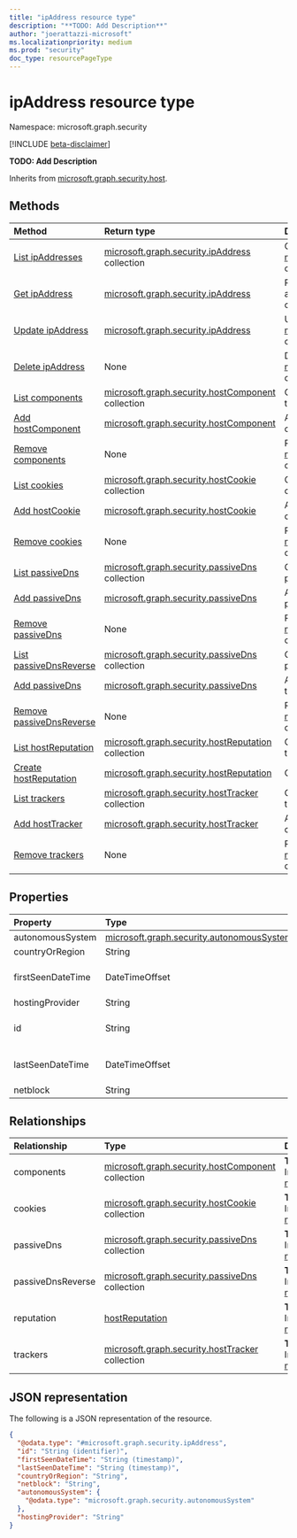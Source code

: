 ```yaml
---
title: "ipAddress resource type"
description: "**TODO: Add Description**"
author: "joerattazzi-microsoft"
ms.localizationpriority: medium
ms.prod: "security"
doc_type: resourcePageType
---
```


# ipAddress resource type

Namespace: microsoft.graph.security

[!INCLUDE [beta-disclaimer](../../includes/beta-disclaimer.md)]

**TODO: Add Description**


Inherits from [microsoft.graph.security.host](../resources/security-host.md).

## Methods
|Method|Return type|Description|
|:---|:---|:---|
|[List ipAddresses](../api/security-ipaddress-list.md)|[microsoft.graph.security.ipAddress](../resources/security-ipaddress.md) collection|Get a list of the [microsoft.graph.security.ipAddress](../resources/security-ipaddress.md) objects and their properties.|
|[Get ipAddress](../api/security-ipaddress-get.md)|[microsoft.graph.security.ipAddress](../resources/security-ipaddress.md)|Read the properties and relationships of a [microsoft.graph.security.ipAddress](../resources/security-ipaddress.md) object.|
|[Update ipAddress](../api/security-ipaddress-update.md)|[microsoft.graph.security.ipAddress](../resources/security-ipaddress.md)|Update the properties of a [microsoft.graph.security.ipAddress](../resources/security-ipaddress.md) object.|
|[Delete ipAddress](../api/security-ipaddress-delete.md)|None|Delete a [microsoft.graph.security.ipAddress](../resources/security-ipaddress.md) object.|
|[List components](../api/security-hostname-list-components.md)|[microsoft.graph.security.hostComponent](../resources/security-hostcomponent.md) collection|Get the hostComponent resources from the components navigation property.|
|[Add hostComponent](../api/security-ipaddress-post-components.md)|[microsoft.graph.security.hostComponent](../resources/security-hostcomponent.md)|Add components by posting to the components collection.|
|[Remove components](../api/security-ipaddress-delete-components.md)|None|Remove a [microsoft.graph.security.hostComponent](../resources/security-hostcomponent.md) object.|
|[List cookies](../api/security-hostname-list-cookies.md)|[microsoft.graph.security.hostCookie](../resources/security-hostcookie.md) collection|Get the hostCookie resources from the cookies navigation property.|
|[Add hostCookie](../api/security-ipaddress-post-cookies.md)|[microsoft.graph.security.hostCookie](../resources/security-hostcookie.md)|Add cookies by posting to the cookies collection.|
|[Remove cookies](../api/security-ipaddress-delete-cookies.md)|None|Remove a [microsoft.graph.security.hostCookie](../resources/security-hostcookie.md) object.|
|[List passiveDns](../api/security-hostname-list-passivedns.md)|[microsoft.graph.security.passiveDns](../resources/security-passivedns.md) collection|Get the passiveDns resources from the passiveDns navigation property.|
|[Add passiveDns](../api/security-ipaddress-post-passivedns.md)|[microsoft.graph.security.passiveDns](../resources/security-passivedns.md)|Add passiveDns by posting to the passiveDns collection.|
|[Remove passiveDns](../api/security-ipaddress-delete-passivedns.md)|None|Remove a [microsoft.graph.security.passiveDns](../resources/security-passivedns.md) object.|
|[List passiveDnsReverse](../api/security-hostname-list-passivedns.md)|[microsoft.graph.security.passiveDns](../resources/security-passivedns.md) collection|Get the passiveDns resources from the passiveDnsReverse navigation property.|
|[Add passiveDns](../api/security-ipaddress-post-passivednsreverse.md)|[microsoft.graph.security.passiveDns](../resources/security-passivedns.md)|Add passiveDnsReverse by posting to the passiveDnsReverse collection.|
|[Remove passiveDnsReverse](../api/security-ipaddress-delete-passivednsreverse.md)|None|Remove a [microsoft.graph.security.passiveDns](../resources/security-passivedns.md) object.|
|[List hostReputation](../api/security-host-list-reputation.md)|[microsoft.graph.security.hostReputation](../resources/security-hostreputation.md) collection|Get the hostReputation resources from the reputation navigation property.|
|[Create hostReputation](../api/security-ipaddress-post-reputation.md)|[microsoft.graph.security.hostReputation](../resources/security-hostreputation.md)|Create a new hostReputation object.|
|[List trackers](../api/security-hostname-list-trackers.md)|[microsoft.graph.security.hostTracker](../resources/security-hosttracker.md) collection|Get the hostTracker resources from the trackers navigation property.|
|[Add hostTracker](../api/security-ipaddress-post-trackers.md)|[microsoft.graph.security.hostTracker](../resources/security-hosttracker.md)|Add trackers by posting to the trackers collection.|
|[Remove trackers](../api/security-ipaddress-delete-trackers.md)|None|Remove a [microsoft.graph.security.hostTracker](../resources/security-hosttracker.md) object.|

## Properties
|Property|Type|Description|
|:---|:---|:---|
|autonomousSystem|[microsoft.graph.security.autonomousSystem](../resources/security-autonomoussystem.md)|**TODO: Add Description**|
|countryOrRegion|String|**TODO: Add Description**|
|firstSeenDateTime|DateTimeOffset|**TODO: Add Description** Inherited from [microsoft.graph.security.host](../resources/security-host.md).|
|hostingProvider|String|**TODO: Add Description**|
|id|String|**TODO: Add Description** Inherited from [microsoft.graph.security.artifact](../resources/security-artifact.md).|
|lastSeenDateTime|DateTimeOffset|**TODO: Add Description** Inherited from [microsoft.graph.security.host](../resources/security-host.md).|
|netblock|String|**TODO: Add Description**|

## Relationships
|Relationship|Type|Description|
|:---|:---|:---|
|components|[microsoft.graph.security.hostComponent](../resources/security-hostcomponent.md) collection|**TODO: Add Description** Inherited from [microsoft.graph.security.host](../resources/security-host.md)|
|cookies|[microsoft.graph.security.hostCookie](../resources/security-hostcookie.md) collection|**TODO: Add Description** Inherited from [microsoft.graph.security.host](../resources/security-host.md)|
|passiveDns|[microsoft.graph.security.passiveDns](../resources/security-passivedns.md) collection|**TODO: Add Description** Inherited from [microsoft.graph.security.host](../resources/security-host.md)|
|passiveDnsReverse|[microsoft.graph.security.passiveDns](../resources/security-passivedns.md) collection|**TODO: Add Description** Inherited from [microsoft.graph.security.host](../resources/security-host.md)|
|reputation|[hostReputation](../resources/security-hostreputation.md)|**TODO: Add Description** Inherited from [microsoft.graph.security.host](../resources/security-host.md)|
|trackers|[microsoft.graph.security.hostTracker](../resources/security-hosttracker.md) collection|**TODO: Add Description** Inherited from [microsoft.graph.security.host](../resources/security-host.md)|

## JSON representation
The following is a JSON representation of the resource.
<!-- {
  "blockType": "resource",
  "keyProperty": "id",
  "@odata.type": "microsoft.graph.security.ipAddress",
  "baseType": "microsoft.graph.security.host",
  "openType": false
}
-->
``` json
{
  "@odata.type": "#microsoft.graph.security.ipAddress",
  "id": "String (identifier)",
  "firstSeenDateTime": "String (timestamp)",
  "lastSeenDateTime": "String (timestamp)",
  "countryOrRegion": "String",
  "netblock": "String",
  "autonomousSystem": {
    "@odata.type": "microsoft.graph.security.autonomousSystem"
  },
  "hostingProvider": "String"
}
```

